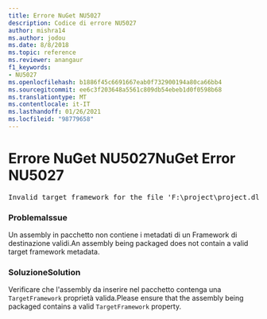 ```yaml
---
title: Errore NuGet NU5027
description: Codice di errore NU5027
author: mishra14
ms.author: jodou
ms.date: 8/8/2018
ms.topic: reference
ms.reviewer: anangaur
f1_keywords:
- NU5027
ms.openlocfilehash: b1886f45c6691667eab0f732900194a80ca66bb4
ms.sourcegitcommit: ee6c3f203648a5561c809db54ebeb1d0f0598b68
ms.translationtype: MT
ms.contentlocale: it-IT
ms.lasthandoff: 01/26/2021
ms.locfileid: "98779658"
---
```

# <a name="nuget-error-nu5027"></a><span data-ttu-id="46c04-103">Errore NuGet NU5027</span><span class="sxs-lookup"><span data-stu-id="46c04-103">NuGet Error NU5027</span></span>
<pre>Invalid target framework for the file 'F:\project\project.dll'.</pre>

### <a name="issue"></a><span data-ttu-id="46c04-104">Problema</span><span class="sxs-lookup"><span data-stu-id="46c04-104">Issue</span></span>

<span data-ttu-id="46c04-105">Un assembly in pacchetto non contiene i metadati di un Framework di destinazione validi.</span><span class="sxs-lookup"><span data-stu-id="46c04-105">An assembly being packaged does not contain a valid target framework metadata.</span></span>


### <a name="solution"></a><span data-ttu-id="46c04-106">Soluzione</span><span class="sxs-lookup"><span data-stu-id="46c04-106">Solution</span></span>

<span data-ttu-id="46c04-107">Verificare che l'assembly da inserire nel pacchetto contenga una `TargetFramework` proprietà valida.</span><span class="sxs-lookup"><span data-stu-id="46c04-107">Please ensure that the assembly being packaged contains a valid `TargetFramework` property.</span></span>


